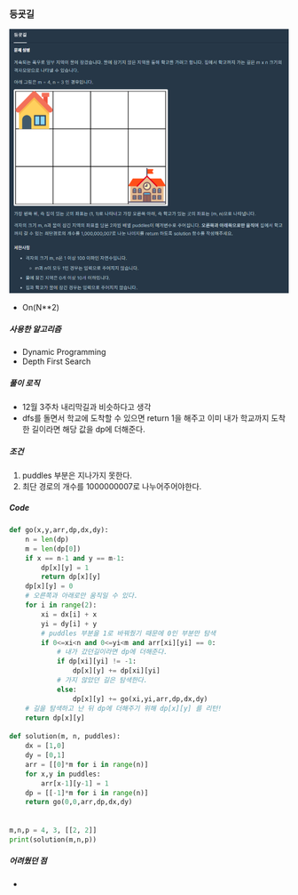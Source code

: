 ### 등굣길

![image-20210112153129688](img/image-20210112153129688.png)

- On(N**2)



##### 사용한 알고리즘

- Dynamic Programming
- Depth First Search



##### 풀이 로직

- 12월 3주차 내리막길과 비슷하다고 생각
- dfs를 돌면서 학교에 도착할 수 있으면 return 1을 해주고 이미 내가 학교까지 도착한 길이라면 해당 값을 dp에 더해준다.



##### 조건

1.  puddles 부분은 지나가지 못한다.
2.  최단 경로의 개수를 1000000007로 나누어주어야한다.



##### Code

```python
def go(x,y,arr,dp,dx,dy):
    n = len(dp)
    m = len(dp[0])
    if x == n-1 and y == m-1:
        dp[x][y] = 1
        return dp[x][y]
    dp[x][y] = 0
    # 오른쪽과 아래로만 움직일 수 있다.
    for i in range(2):
        xi = dx[i] + x
        yi = dy[i] + y
        # puddles 부분을 1로 바꿔줬기 때문에 0인 부분만 탐색
        if 0<=xi<n and 0<=yi<m and arr[xi][yi] == 0:
            # 내가 갔던길이라면 dp에 더해준다.
            if dp[xi][yi] != -1:
                dp[x][y] += dp[xi][yi]
            # 가지 않았던 길은 탐색한다.
            else:
                dp[x][y] += go(xi,yi,arr,dp,dx,dy)
    # 길을 탐색하고 난 뒤 dp에 더해주기 위해 dp[x][y] 를 리턴!
    return dp[x][y]

def solution(m, n, puddles):
    dx = [1,0]
    dy = [0,1]
    arr = [[0]*m for i in range(n)]
    for x,y in puddles:
        arr[x-1][y-1] = 1
    dp = [[-1]*m for i in range(n)]
    return go(0,0,arr,dp,dx,dy)
    

m,n,p = 4, 3, [[2, 2]]
print(solution(m,n,p))
```



##### 어려웠던 점

- 